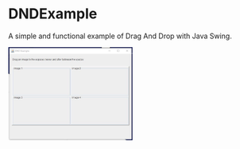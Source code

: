 # DNDExample
A simple and functional example of Drag And Drop with Java Swing.

<div align="center" style="float: left">
  <img alt="SMS" width="250" src="https://raw.githubusercontent.com/krismorte/DNDExample/master/src/main/resources/screeshot/Screen00.jpg" />
</div>
